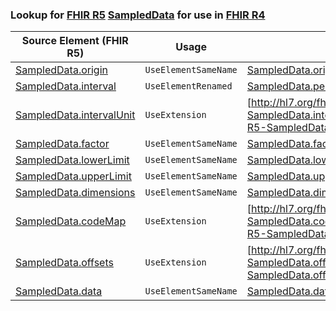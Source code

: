 ### Lookup for [FHIR R5](https://hl7.org/fhir/R5/) [SampledData](https://hl7.org/fhir/R5/SampledData.html) for use in [FHIR R4](https://hl7.org/fhir/R4/)

| Source Element (FHIR R5) | Usage | Target |
| -------------- | ----- | ------ |
| [SampledData.origin](https://hl7.org/fhir/R5/SampledData.html#resource) | `UseElementSameName` | [SampledData.origin](https://hl7.org/fhir/R4/SampledData.html#resource) |
| [SampledData.interval](https://hl7.org/fhir/R5/SampledData.html#resource) | `UseElementRenamed` | [SampledData.period](https://hl7.org/fhir/R4/SampledData.html#resource) |
| [SampledData.intervalUnit](https://hl7.org/fhir/R5/SampledData.html#resource) | `UseExtension` | [http://hl7.org/fhir/5.0/StructureDefinition/extension-SampledData.intervalUnit](StructureDefinition-ext-R5-SampledData.intervalUnit.html) |
| [SampledData.factor](https://hl7.org/fhir/R5/SampledData.html#resource) | `UseElementSameName` | [SampledData.factor](https://hl7.org/fhir/R4/SampledData.html#resource) |
| [SampledData.lowerLimit](https://hl7.org/fhir/R5/SampledData.html#resource) | `UseElementSameName` | [SampledData.lowerLimit](https://hl7.org/fhir/R4/SampledData.html#resource) |
| [SampledData.upperLimit](https://hl7.org/fhir/R5/SampledData.html#resource) | `UseElementSameName` | [SampledData.upperLimit](https://hl7.org/fhir/R4/SampledData.html#resource) |
| [SampledData.dimensions](https://hl7.org/fhir/R5/SampledData.html#resource) | `UseElementSameName` | [SampledData.dimensions](https://hl7.org/fhir/R4/SampledData.html#resource) |
| [SampledData.codeMap](https://hl7.org/fhir/R5/SampledData.html#resource) | `UseExtension` | [http://hl7.org/fhir/5.0/StructureDefinition/extension-SampledData.codeMap](StructureDefinition-ext-R5-SampledData.codeMap.html) |
| [SampledData.offsets](https://hl7.org/fhir/R5/SampledData.html#resource) | `UseExtension` | [http://hl7.org/fhir/5.0/StructureDefinition/extension-SampledData.offsets](StructureDefinition-ext-R5-SampledData.offsets.html) |
| [SampledData.data](https://hl7.org/fhir/R5/SampledData.html#resource) | `UseElementSameName` | [SampledData.data](https://hl7.org/fhir/R4/SampledData.html#resource) |
